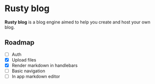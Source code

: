 # Rusty blog

**Rusty blog** is a blog engine aimed to help you create and host your own blog.

## Roadmap
- [ ] Auth
- [X] Upload files
- [X] Render markdown in handlebars
- [ ] Basic navigation
- [ ] In app markdown editor

